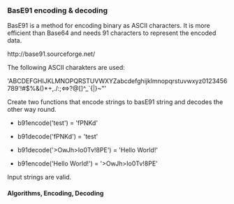 ### BasE91 encoding & decoding

<p> BasE91 is a method for encoding binary as ASCII characters. It is more efficient than Base64 and needs 91 characters to represent the encoded data.

<p> http://base91.sourceforge.net/

<p> The following ASCII charakters are used:

<p> 'ABCDEFGHIJKLMNOPQRSTUVWXYZabcdefghijklmnopqrstuvwxyz0123456789'!#$%&()*+,./:;<=>?@[]^_`{|}~"'

<p> Create two functions that encode strings to basE91 string and decodes the other way round.

- b91encode('test') = 'fPNKd'
- b91decode('fPNKd') = 'test'

- b91decode('>OwJh>Io0Tv!8PE') = 'Hello World!'
- b91encode('Hello World!') = '>OwJh>Io0Tv!8PE'

<p> Input strings are valid.

#### Algorithms, Encoding, Decoding

